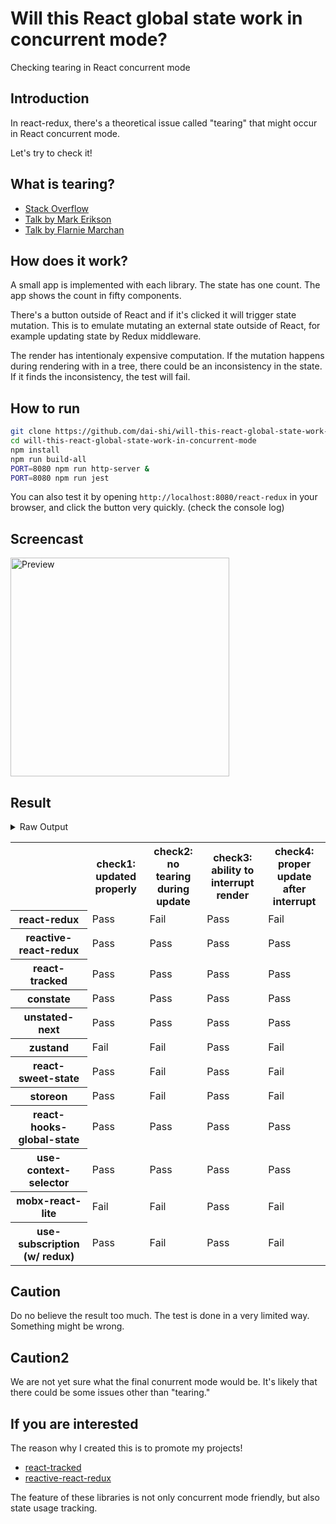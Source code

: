 # Will this React global state work in concurrent mode?

Checking tearing in React concurrent mode

## Introduction

In react-redux, there's a theoretical issue called "tearing"
that might occur in React concurrent mode.

Let's try to check it!

## What is tearing?

- [Stack Overflow](https://stackoverflow.com/questions/54891675/what-is-tearing-in-the-context-of-the-react-redux)
- [Talk by Mark Erikson](https://www.youtube.com/watch?v=yOZ4Ml9LlWE&t=933s)
- [Talk by Flarnie Marchan](https://www.youtube.com/watch?v=V1Ly-8Z1wQA&t=1079s)

## How does it work?

A small app is implemented with each library.
The state has one count.
The app shows the count in fifty components.

There's a button outside of React and
if it's clicked it will trigger state mutation.
This is to emulate mutating an external state outside of React,
for example updating state by Redux middleware.

The render has intentionaly expensive computation.
If the mutation happens during rendering with in a tree,
there could be an inconsistency in the state.
If it finds the inconsistency, the test will fail.

## How to run

```bash
git clone https://github.com/dai-shi/will-this-react-global-state-work-in-concurrent-mode.git
cd will-this-react-global-state-work-in-concurrent-mode
npm install
npm run build-all
PORT=8080 npm run http-server &
PORT=8080 npm run jest
```

You can also test it by opening `http://localhost:8080/react-redux`
in your browser, and click the button very quickly. (check the console log)

## Screencast

<img src="https://user-images.githubusercontent.com/490574/61502196-ce109200-aa0d-11e9-9efc-6203545d367c.gif" alt="Preview" width="350" />

## Result

<details>
<summary>Raw Output</summary>

```
  react-redux
    ✓ check1: updated properly (2439ms)
    ✕ check2: no tearing during update (19ms)
    ✓ check3: ability to interrupt render (1ms)
    ✕ check4: proper update after interrupt (5111ms)
  reactive-react-redux
    ✓ check1: updated properly (2336ms)
    ✓ check2: no tearing during update (2ms)
    ✓ check3: ability to interrupt render
    ✓ check4: proper update after interrupt (835ms)
  react-tracked
    ✓ check1: updated properly (4538ms)
    ✓ check2: no tearing during update (1ms)
    ✓ check3: ability to interrupt render
    ✓ check4: proper update after interrupt (781ms)
  constate
    ✓ check1: updated properly (4343ms)
    ✓ check2: no tearing during update (1ms)
    ✓ check3: ability to interrupt render
    ✓ check4: proper update after interrupt (770ms)
  unstated-next
    ✓ check1: updated properly (4421ms)
    ✓ check2: no tearing during update (2ms)
    ✓ check3: ability to interrupt render
    ✓ check4: proper update after interrupt (775ms)
  zustand
    ✕ check1: updated properly (11344ms)
    ✕ check2: no tearing during update (3ms)
    ✓ check3: ability to interrupt render (1ms)
    ✕ check4: proper update after interrupt (5081ms)
  react-sweet-state
    ✓ check1: updated properly (2984ms)
    ✕ check2: no tearing during update (28ms)
    ✓ check3: ability to interrupt render
    ✕ check4: proper update after interrupt (5126ms)
  storeon
    ✓ check1: updated properly (2297ms)
    ✕ check2: no tearing during update (14ms)
    ✓ check3: ability to interrupt render
    ✕ check4: proper update after interrupt (5116ms)
  react-hooks-global-state
    ✓ check1: updated properly (5057ms)
    ✓ check2: no tearing during update (1ms)
    ✓ check3: ability to interrupt render
    ✓ check4: proper update after interrupt (801ms)
  use-context-selector
    ✓ check1: updated properly (4426ms)
    ✓ check2: no tearing during update (1ms)
    ✓ check3: ability to interrupt render
    ✓ check4: proper update after interrupt (771ms)
  mobx-react-lite
    ✕ check1: updated properly (11181ms)
    ✕ check2: no tearing during update (2ms)
    ✓ check3: ability to interrupt render (1ms)
    ✕ check4: proper update after interrupt (5034ms)
  use-subscription
    ✓ check1: updated properly (2365ms)
    ✕ check2: no tearing during update (20ms)
    ✓ check3: ability to interrupt render
    ✕ check4: proper update after interrupt (5099ms)
```

</details>

<table>
  <tr>
    <th></th>
    <th>check1: updated properly</th>
    <th>check2: no tearing during update</th>
    <th>check3: ability to interrupt render</th>
    <th>check4: proper update after interrupt</th>
  </tr>

  <tr>
    <th>react-redux</th>
    <td>Pass</td>
    <td>Fail</td>
    <td>Pass</td>
    <td>Fail</td>
  </tr>

  <tr>
    <th>reactive-react-redux</th>
    <td>Pass</td>
    <td>Pass</td>
    <td>Pass</td>
    <td>Pass</td>
  </tr>

  </tr>
    <th>react-tracked</th>
    <td>Pass</td>
    <td>Pass</td>
    <td>Pass</td>
    <td>Pass</td>
  </tr>

  </tr>
    <th>constate</th>
    <td>Pass</td>
    <td>Pass</td>
    <td>Pass</td>
    <td>Pass</td>
  </tr>

  </tr>
    <th>unstated-next</th>
    <td>Pass</td>
    <td>Pass</td>
    <td>Pass</td>
    <td>Pass</td>
  </tr>

  </tr>
    <th>zustand</th>
    <td>Fail</td>
    <td>Fail</td>
    <td>Pass</td>
    <td>Fail</td>
  </tr>

  </tr>
    <th>react-sweet-state</th>
    <td>Pass</td>
    <td>Fail</td>
    <td>Pass</td>
    <td>Fail</td>
  </tr>

  </tr>
    <th>storeon</th>
    <td>Pass</td>
    <td>Fail</td>
    <td>Pass</td>
    <td>Fail</td>
  </tr>

  </tr>
    <th>react-hooks-global-state</th>
    <td>Pass</td>
    <td>Pass</td>
    <td>Pass</td>
    <td>Pass</td>
  </tr>

  </tr>
    <th>use-context-selector</th>
    <td>Pass</td>
    <td>Pass</td>
    <td>Pass</td>
    <td>Pass</td>
  </tr>

  </tr>
    <th>mobx-react-lite</th>
    <td>Fail</td>
    <td>Fail</td>
    <td>Pass</td>
    <td>Fail</td>
  </tr>

  </tr>
    <th>use-subscription (w/ redux)</th>
    <td>Pass</td>
    <td>Fail</td>
    <td>Pass</td>
    <td>Fail</td>
  </tr>
</table>

## Caution

Do no believe the result too much.
The test is done in a very limited way.
Something might be wrong.

## Caution2

We are not yet sure what the final conurrent mode would be.
It's likely that there could be some issues other than "tearing."

## If you are interested

The reason why I created this is to promote my projects!

- [react-tracked](https://github.com/dai-shi/react-tracked)
- [reactive-react-redux](https://github.com/dai-shi/reactive-react-redux)

The feature of these libraries is not only concurrent mode friendly,
but also state usage tracking.

